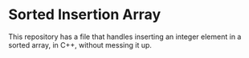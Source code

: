 # Sorted Insertion Array
This repository has a file that handles inserting an integer element in a sorted array, in C++, without messing it up.
